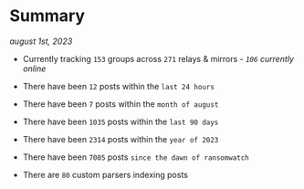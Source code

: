 
# Summary
_august 1st, 2023_

- Currently tracking `153` groups across `271` relays & mirrors - _`106` currently online_

- There have been `12` posts within the `last 24 hours`

- There have been `7` posts within the `month of august`

- There have been `1035` posts within the `last 90 days`

- There have been `2314` posts within the `year of 2023`

- There have been `7005` posts `since the dawn of ransomwatch`

- There are `80` custom parsers indexing posts
